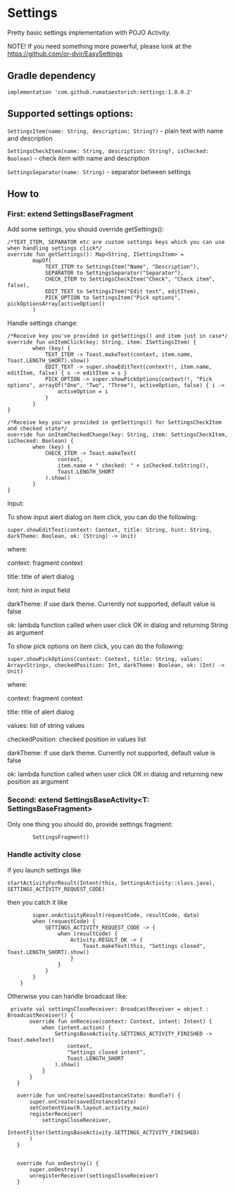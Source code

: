 # Settings
Pretty basic settings implementation with POJO Activity.

NOTE! If you need something more powerful, please look at the https://github.com/or-dvir/EasySettings

## Gradle dependency
`implementation 'com.github.rumataestorish:settings:1.0.0.2'`

## Supported settings options:
`SettingsItem(name: String, description: String?)` - plain text with name and description

`SettingsCheckItem(name: String, description: String?, isChecked: Boolean)` - check item with name and description

`SettingsSeparator(name: String)` - separator between settings


## How to
### First: extend SettingsBaseFragment
Add some settings, you should override getSettings():

```
/*TEXT_ITEM, SEPARATOR etc are custom settings keys which you can use when handling settings click*/
override fun getSettings(): Map<String, ISettingsItem> =
        mapOf(
            TEXT_ITEM to SettingsItem("Name", "Description"),
            SEPARATOR to SettingsSeparator("Separator"),
            CHECK_ITEM to SettingsCheckItem("Check", "Check item", false),
            EDIT_TEXT to SettingsItem("Edit text", editItem),
            PICK_OPTION to SettingsItem("Pick options", pickOptionsArray[activeOption])
        )
```

Handle settings change:
```    
/*Receive key you've provided in getSettings() and item just in case*/
override fun onItemClick(key: String, item: ISettingsItem) {
        when (key) {
            TEXT_ITEM -> Toast.makeText(context, item.name, Toast.LENGTH_SHORT).show()
            EDIT_TEXT -> super.showEditText(context!!, item.name, editItem, false) { s -> editItem = s }
            PICK_OPTION -> super.showPickOptions(context!!, "Pick options", arrayOf("One", "Two", "Three"), activeOption, false) { i ->
                activeOption = i
            }
        }
}

/*Receive key you've provided in getSettings() for SettingsCheckItem and checked state*/
override fun onItemCheckedChange(key: String, item: SettingsCheckItem, isChecked: Boolean) {
        when (key) {
            CHECK_ITEM -> Toast.makeText(
                context,
                item.name + " checked: " + isChecked.toString(),
                Toast.LENGTH_SHORT
            ).show()
        }
}
```
Input:

To show input alert dialog on item click, you can do the following:

`super.showEditText(context: Context, title: String, hint: String, darkTheme: Boolean, ok: (String) -> Unit)`

where:

context: fragment context

title: title of alert dialog

hint: hint in input field

darkTheme: if use dark theme. Currently not supported, default value is false

ok: lambda function called when user click OK in dialog and returning String as argument

To show pick options on item click, you can do the following:

`super.showPickOptions(context: Context, title: String, values: Array<String>, checkedPosition: Int, darkTheme: Boolean, ok: (Int) -> Unit)`

where:

context: fragment context

title: title of alert dialog

values: list of string values

checkedPosition: checked position in values list

darkTheme: if use dark theme. Currently not supported, default value is false

ok: lambda function called when user click OK in dialog and returning new position as argument

### Second: extend SettingsBaseActivity<T: SettingsBaseFragment>
Only one thing you should do, provide settings fragment:

```override fun getFragment(): SettingsFragment =
        SettingsFragment()
```

### Handle activity close

if you launch settings like

`startActivityForResult(Intent(this, SettingsActivity::class.java), SETTINGS_ACTIVITY_REQUEST_CODE)`

then you catch it like

```  override fun onActivityResult(requestCode: Int, resultCode: Int, data: Intent?) {
        super.onActivityResult(requestCode, resultCode, data)
        when (requestCode) {
            SETTINGS_ACTIVITY_REQUEST_CODE -> {
                when (resultCode) {
                    Activity.RESULT_OK -> {
                        Toast.makeText(this, "Settings closed", Toast.LENGTH_SHORT).show()
                    }
                }
            }
        }
    }
```
    
 Otherwise you can handle broadcast like:
 
 ```
  private val settingsCloseReceiver: BroadcastReceiver = object : BroadcastReceiver() {
        override fun onReceive(context: Context, intent: Intent) {
            when (intent.action) {
                SettingsBaseActivity.SETTINGS_ACTIVITY_FINISHED -> Toast.makeText(
                    context,
                    "Settings closed intent",
                    Toast.LENGTH_SHORT
                ).show()
            }
        }
    }
    
    override fun onCreate(savedInstanceState: Bundle?) {
        super.onCreate(savedInstanceState)
        setContentView(R.layout.activity_main)
        registerReceiver(
            settingsCloseReceiver,
            IntentFilter(SettingsBaseActivity.SETTINGS_ACTIVITY_FINISHED)
        )
    }


    override fun onDestroy() {
        super.onDestroy()
        unregisterReceiver(settingsCloseReceiver)
    }
 ```
 

